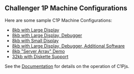 Challenger 1P Machine Configurations
---

Here are some sample C1P Machine Configurations:

* [8kb with Large Display](8kb/large/)
* [8kb with Large Display, Debugger](8kb/large/debugger/)
* [8kb with Small Display](8kb/small/)
* [8kb with Large Display, Debugger, Additional Software](8kb/all/debugger)
* [8kb "Server Array" Demo](8kb/array/)
* [32kb with Diskette Support](32kb/)

See the [Documentation](/docs/c1pjs/) for details on the operation of C1Pjs.